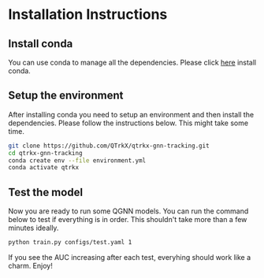 # Installation Instructions

## Install conda
You can use conda to manage all the dependencies. Please click [here](https://conda.io/projects/conda/en/latest/user-guide/install/index.html) install conda.

## Setup the environment

After installing conda you need to setup an environment and then install
the dependencies. Please follow the instructions below. This might take some 
time.

```bash
git clone https://github.com/QTrkX/qtrkx-gnn-tracking.git
cd qtrkx-gnn-tracking
conda create env --file environment.yml
conda activate qtrkx
```

## Test the model

Now you are ready to run some QGNN models. You can run the command below to
test if everything is in order. This shouldn't take more than a few minutes
ideally. 

```bash
python train.py configs/test.yaml 1
```

If you see the AUC increasing after each test, everyhing should work like a charm. Enjoy!

